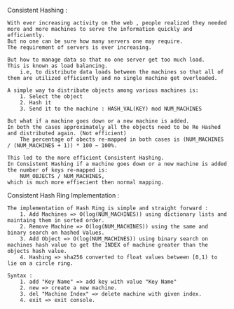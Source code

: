 Consistent Hashing :

	With ever increasing activity on the web , people realized they needed more and more machines to serve the information quickly and efficiently.
	But no one can be sure how many servers one may require.
	The requirement of servers is ever increasing.

	But how to manage data so that no one server get too much load.
	This is known as load balancing.
		i.e, to distribute data loads between the machines so that all of them are utilized efficiently and no single machine get overloaded.

	A simple way to distribute objects among various machines is:
		1. Select the object
		2. Hash it
		3. Send it to the machine : HASH_VAL(KEY) mod NUM_MACHINES

	But what if a machine goes down or a new machine is added.
	In both the cases approximately all the objects need to be Re Hashed and distributed again. (Not efficient)
		The percentage of obects re-mapped in both cases is (NUM_MACHINES / (NUM_MACHINES + 1)) * 100 ~ 100%.

	This led to the more efficient Consistent Hashing.
	In Consistent Hashing if a machine goes down or a new machine is added the number of keys re-mapped is:
		NUM_OBJECTS / NUM_MACHINES,
	which is much more effiecient then normal mapping.


Consistent Hash Ring Implementation :

	The implementation of Hash Ring is simple and straight forward :
		1. Add Machines => O(log(NUM_MACHINES)) using dictionary lists and maintaing them in sorted order.
		2. Remove Machine => O(log(NUM_MACHINES)) using the same and binary search on hashed Values.
		3. Add Object => O(log(NUM_MACHINES)) using binary search on machines hash value to get the INDEX of machine greater than the objects hash value.
		4. Hashing => sha256 converted to float values between [0,1) to lie on a circle ring.
		
	Syntax : 
		1. add "Key Name" => add key with value "Key Name"
		2. new => create a new machine.
		3. del "Machine Index" => delete machine with given index.
		4. exit => exit console.
